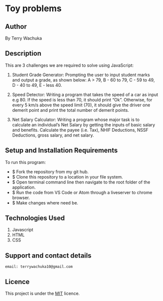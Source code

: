 # Toy problems
## Author
By Terry Wachuka
## Description
This are 3 challenges we are required to solve using JavaScript:
1.  Student Grade Generator:
    Prompting the user to input student marks and output a grade, as shown below: 
     A > 79, B - 60 to 79, C -  59 to 49, D - 40 to 49, E - less 40.
2. Speed Detector:
   Writing a program that takes the speed of a car as input e.g 80. If the speed is less than 70, it should print “Ok”. Otherwise, for every 5 km/s above the speed limit (70), it should give the driver one demerit point and print the total number of demerit points.

3. Net Salary Calculator:
   Writing a program whose major task is to calculate an individual’s Net Salary by getting the inputs of basic salary and benefits. Calculate the payee (i.e. Tax), NHIF Deductions, NSSF Deductions, gross salary, and net salary. 

## Setup and Installation Requirements
To run this program:
   - $ Fork the repository from my git hub.
   - $ Clone this repository to a location in your file system.
   - $ Open terminal command line then navigate to the root folder of the application.
   - $ Run the code from VS Code or Atom through a liveserver to chrome browser.
   - $ Make changes where need be.

    
 ## Technologies Used
 1. Javascript 
 2. HTML
 3. CSS

## Support and contact details
    email: terrywachuka10@gmail.com
## Licence
This project is under the [MIT](https://github.com/T-erry/toy-challeges/commit/f89f268f374c14fffdb8cdc3155a17efc42bfb01) licence.


